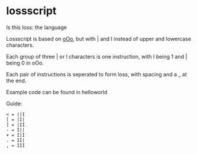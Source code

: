 # lossscript
Is this loss: the language

Lossscript is based on [oOo](https://esolangs.org/wiki/OOo_CODE), but with | and I instead of upper and lowercase characters.

Each group of three | or I characters is one instruction, with I being 1 and | being 0 in oOo.

Each pair of instructions is seperated to form loss, with spacing and a _ at the end.

Example code can be found in helloworld

Guide:

```> = |||
< = ||I
[ = |I|
] = |II
- = I||
+ = I|I
. = II|
, = III
